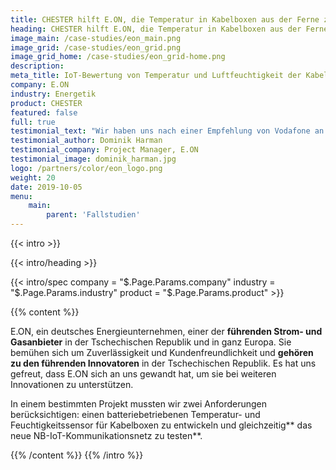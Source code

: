 ```yaml
---
title: CHESTER hilft E.ON, die Temperatur in Kabelboxen aus der Ferne zu messen 
heading: CHESTER hilft E.ON, die Temperatur in Kabelboxen aus der Ferne zu messen 
image_main: /case-studies/eon_main.png 
image_grid: /case-studies/eon_grid.png 
image_grid_home: /case-studies/eon_grid-home.png 
description: 
meta_title: IoT-Bewertung von Temperatur und Luftfeuchtigkeit der Kabelboxen von E.ON | HARDWARIO Fallstudie 
company: E.ON 
industry: Energetik 
product: CHESTER 
featured: false 
full: true 
testimonial_text: "Wir haben uns nach einer Empfehlung von Vodafone an HARDWARIO gewandt, um NB-IoT, das Netzwerk für das Internet der Dinge, zu testen. In kurzer Zeit haben wir eine Lösung zur Überwachung der klimatischen Bedingungen in Kabelschränken entwickelt. Innerhalb von zwei Monaten hatten wir unser Gerät in der Hand. Wir freuen uns auf unsere zukünftigen Projekte." 
testimonial_author: Dominik Harman 
testimonial_company: Project Manager, E.ON 
testimonial_image: dominik_harman.jpg 
logo: /partners/color/eon_logo.png 
weight: 20 
date: 2019-10-05 
menu:
    main: 
        parent: 'Fallstudien'
---
```


{{< intro >}}

{{< intro/heading >}}

{{< intro/spec company = "$.Page.Params.company" industry = "$.Page.Params.industry" product = "$.Page.Params.product" >}}

{{% content %}}

E.ON, ein deutsches Energieunternehmen, einer der **führenden Strom- und Gasanbieter** in der Tschechischen Republik und in ganz Europa. Sie bemühen sich um Zuverlässigkeit und Kundenfreundlichkeit und **gehören zu den führenden Innovatoren** in der Tschechischen Republik. Es hat uns gefreut, dass E.ON sich an uns gewandt hat, um sie bei weiteren Innovationen zu unterstützen.

In einem bestimmten Projekt mussten wir zwei Anforderungen berücksichtigen: einen batteriebetriebenen Temperatur- und Feuchtigkeitssensor für Kabelboxen zu entwickeln und gleichzeitig** das neue NB-IoT-Kommunikationsnetz zu testen**.

{{% /content %}} {{% /intro %}}
